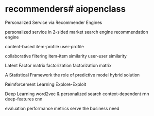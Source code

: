 # recommenders# aiopenclass

Personalized Service via Recommender Engines

personalized service in 2-sided market
  search engine
  recommendation engine

content-based 
  item-profile 
  user-profile
  
collaborative filtering
  item-item similarity
  user-user similarity

Latent Factor 
  matrix factorization
  factorization matrix
  
A Statistical Framework 
  the role of predictive model
  hybrid solution 

Reimforcement Learning 
  Explore-Exploit 
 
Deep Learning 
  word2vec & personalized search
  context-dependent rnn
  deep-features cnn 
  
evaluation
  performance metrics
  serve the business need
  



